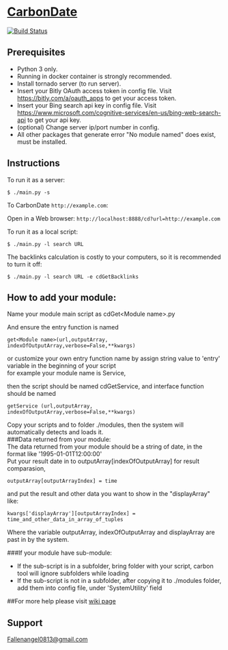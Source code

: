 # [CarbonDate](http://carbondate.cs.odu.edu)

[![Build Status](https://travis-ci.org/grantat/CarbonDate.svg?branch=master)](https://travis-ci.org/grantat/CarbonDate)

## Prerequisites
* Python 3 only.
* Running in docker container is strongly recommended.
* Install tornado server (to run server).
* Insert your Bitly OAuth access token in config file. Visit https://bitly.com/a/oauth_apps to get your access token.
* Insert your Bing search api key in config file. Visit https://www.microsoft.com/cognitive-services/en-us/bing-web-search-api to get your api key.
* (optional) Change server ip/port number in config.
* All other packages that generate error "No module named" does exist, must be installed.

## Instructions

To run it as a server:

```
$ ./main.py -s
```
To CarbonDate `http://example.com`:

Open in a Web browser: `http://localhost:8888/cd?url=http://example.com`

To run it as a local script:

```
$ ./main.py -l search URL
```

The backlinks calculation is costly to your computers, so it is recommended to turn it off:

```
$ ./main.py -l search URL -e cdGetBacklinks
```
## How to add your module:

Name your module main script as cdGet\<Module name\>.py

And ensure the entry function is named  
```
get<Module name>(url,outputArray, indexOfOutputArray,verbose=False,**kwargs)  
```
or customize your own entry function name by assign string value to 'entry' variable in the beginning of your script  
for example your module name is Service,

then the script should be named cdGetService, and interface function should be named  
```
getService (url,outputArray, indexOfOutputArray,verbose=False,**kwargs)  
```

Copy your scripts and to folder ./modules, then the system will automatically detects and loads it.  
###Data returned from your module:  
The data returned from your module should be a string of date, in the format like '1995-01-01T12:00:00'  
Put your result date in to outputArray\[indexOfOutputArray\] for result comparasion,  
```
outputArray[outputArrayIndex] = time
```
and put the result and other data you want to show in the "displayArray" like:  
```
kwargs['displayArray'][outputArrayIndex] = time_and_other_data_in_array_of_tuples
```
Where the variable outputArray, indexOfOutputArray and displayArray are past in by the system.  


###If your module have sub-module:

* If the sub-script is in a subfolder, bring folder with your script, carbon tool will ignore subfolders while loading
* If the sub-script is not in a subfolder, after copying it to ./modules folder, add them into config file, under 'SystemUtility' field

##For more help please visit [wiki page](https://github.com/DarkAngelZT/CarbonDate/wiki)

## Support

Fallenangel0813@gmail.com
